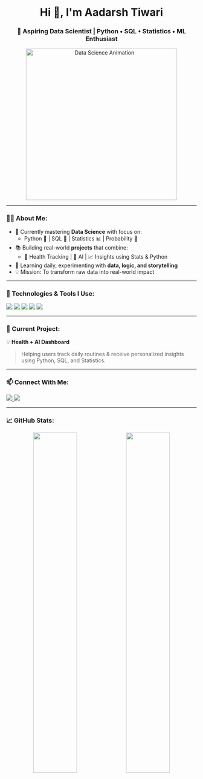 <h1 align="center">Hi 👋, I'm Aadarsh Tiwari</h1>
<h3 align="center">🚀 Aspiring Data Scientist | Python • SQL • Statistics • ML Enthusiast</h3>

<div align="center">
  <img src="https://media.giphy.com/media/qgQUggAC3Pfv687qPC/giphy.gif" width="400" alt="Data Science Animation">
</div>

---

### 👨‍💻 About Me:

- 🎯 Currently mastering **Data Science** with focus on:
  - Python 🐍 | SQL 🧠 | Statistics 📊 | Probability 🌌
- 📚 Building real-world **projects** that combine:
  - 📅 Health Tracking | 🤖 AI | 📈 Insights using Stats & Python
- 🌱 Learning daily, experimenting with **data, logic, and storytelling**
- 💡 Mission: To transform raw data into real-world impact

---

### 🧰 Technologies & Tools I Use:

<p>
  <img src="https://img.shields.io/badge/Python-3776AB?style=for-the-badge&logo=python&logoColor=white"/>
  <img src="https://img.shields.io/badge/MySQL-005C84?style=for-the-badge&logo=mysql&logoColor=white"/>
  <img src="https://img.shields.io/badge/Statistics-323330?style=for-the-badge&logo=statistics&logoColor=white"/>
  <img src="https://img.shields.io/badge/GitHub-181717?style=for-the-badge&logo=github&logoColor=white"/>
  <img src="https://img.shields.io/badge/VsCode-007ACC?style=for-the-badge&logo=visual-studio-code&logoColor=white"/>
</p>

---

### 🔭 Current Project:

💡 **Health + AI Dashboard**  
> Helping users track daily routines & receive personalized insights using Python, SQL, and Statistics.

---

### 📫 Connect With Me:

<p>
  <a href="https://www.linkedin.com/in/aadarsh3419" target="_blank">
    <img src="https://img.shields.io/badge/LinkedIn-0A66C2?style=for-the-badge&logo=linkedin&logoColor=white" />
  </a>
  <a href="mailto:aadarshtiwari112@gmail.com">
    <img src="https://img.shields.io/badge/Gmail-D14836?style=for-the-badge&logo=gmail&logoColor=white"/>
  </a>
</p>

---

### 📈 GitHub Stats:

<p align="center">
  <img src="https://github-readme-stats.vercel.app/api?username=aadarsh3419&show_icons=true&theme=radical" width="48%" />
  <img src="https://github-readme-streak-stats.herokuapp.com?user=aadarsh3419&theme=radical&date_format=M%20j%5B%2C%20Y%5D" width="48%" />
</p>
